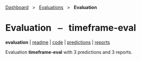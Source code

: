 [Dashboard](../../index.md)  &nbsp; > &nbsp; [Evaluations](../index.md)  &nbsp; > &nbsp; **Evaluation** 

# Evaluation &nbsp; ⎯ &nbsp; timeframe-eval

**evaluation** | [readme](readme_file.md) | [code](code.md) | [predictions](predictions/index.md) | [reports](reports/index.md) 

Evaluation **timeframe-eval** with 3 predictions and 3 reports.

